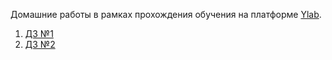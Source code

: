 Домашние работы в рамках прохождения обучения на платформе [Ylab](https://learning-platform-dev.ylab.website/).
1. [ДЗ №1](https://github.com/JannaPoseva/homework_example/tree/main/homework_1)
2. [ДЗ №2](https://github.com/JannaPoseva/homework_example/tree/main/homework_2)